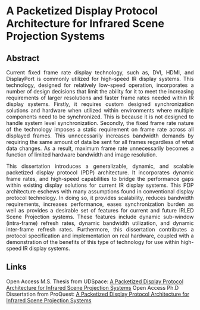 # A Packetized Display Protocol Architecture for Infrared Scene Projection Systems

## Abstract
<p align="justify">
Current fixed frame rate display technology, such as, DVI, HDMI, and DisplayPort is commonly utilized for high-speed IR display systems. This technology, designed for relatively low-speed operation, incorporates a number of design decisions that limit the ability for it to meet the increasing requirements of larger resolutions and faster frame rates needed within IR display systems. Firstly, it requires custom designed synchronization solutions and hardware when utilized within environments where multiple components need to be synchronized. This is because it is not designed to handle system level synchronization. Secondly, the fixed frame rate nature of the technology imposes a static requirement on frame rate across all displayed frames. This unnecessarily increases bandwidth demands by requiring the same amount of data be sent for all frames regardless of what data changes. As a result, maximum frame rate unnecessarily becomes a function of limited hardware bandwidth and image resolution.
</p>

<p align="justify">
This dissertation introduces a generalizable, dynamic, and scalable packetized display protocol (PDP) architecture. It incorporates dynamic frame rates, and high-speed capabilities to bridge the performance gaps within existing display solutions for current IR display systems. This PDP architecture eschews with many assumptions found in conventional display protocol technology. In doing so, it provides scalability, reduces bandwidth requirements, increases performance, eases synchronization burden as well as provides a desirable set of features for current and future IRLED Scene Projection systems. These features include dynamic sub-window (intra-frame) refresh rates, dynamic bandwidth utilization, and dynamic inter-frame refresh rates. Furthermore, this dissertation contributes a protocol specification and implementation on real hardware, coupled with a demonstration of the benefits of this type of technology for use within high-speed IR display systems.
</p>

## Links
Open Access M.S. Thesis from UDSpace: [A Packetized Display Protocol Architecture for Infrared Scene Projection Systems](https://udspace.udel.edu/handle/19716/29064)
Open Access Ph.D Dissertation from ProQuest: [A Packetized Display Protocol Architecture for Infrared Scene Projection Systems](https://www.proquest.com/openview/b543385c8563c12e0f2ae98fb31666fc/1.pdf?pq-origsite=gscholar&cbl=18750&diss=y)
